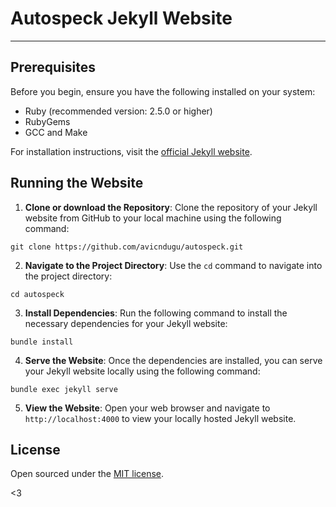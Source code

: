# Autospeck Jekyll Website

---

## Prerequisites

Before you begin, ensure you have the following installed on your system:

- Ruby (recommended version: 2.5.0 or higher)
- RubyGems
- GCC and Make

For installation instructions, visit the [official Jekyll website](https://jekyllrb.com/docs/).


## Running the Website

1. **Clone or download the Repository**: Clone the repository of your Jekyll website from GitHub to your local machine using the following command:

```
git clone https://github.com/avicndugu/autospeck.git
```

2. **Navigate to the Project Directory**: Use the `cd` command to navigate into the project directory:

```
cd autospeck
```

3. **Install Dependencies**: Run the following command to install the necessary dependencies for your Jekyll website:

```
bundle install
```

4. **Serve the Website**: Once the dependencies are installed, you can serve your Jekyll website locally using the following command:

```
bundle exec jekyll serve
```

5. **View the Website**: Open your web browser and navigate to `http://localhost:4000` to view your locally hosted Jekyll website.


## License

Open sourced under the [MIT license](LICENSE.md).

<3
